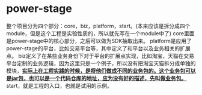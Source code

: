 # power-stage
整个项目分为四个部分：core，biz，platform，start。(本来应该是拆分成四个module，但是这个工程是实验性质的，所以就先写在一个module中了)
core里面是power-stage中的核心部分，之后可以做为SDK抽取出来。
platform是应用了power-stage的平台，比如交易平台等，其中定义了和平台以及业务相关的扩展点。
biz定义了在某些业务身份下对于平台的扩展点实现，比如淘宝，天猫在交易平台定制的业务逻辑，因为这里只是一个例子，所以没有把淘宝天猫拆分成单独的模块，<u>**实际上在工程实践的时候，是将他们做成不同的业务包的。这个业务包可以是jar包，也可以是一个代码仓库的地址，应为没有好的描述，先叫做业务包。**</u>
start，就是工程的入口，也就是试用的示例。
